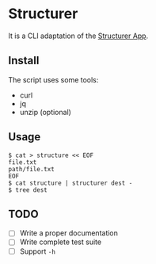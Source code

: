# Structurer

It is a CLI adaptation of the [Structurer App](https://code.tutsplus.com/articles/free-mac-utility-app-structurer--net-17153).

## Install

The script uses some tools:

 - curl
 - jq
 - unzip (optional)

## Usage

```
$ cat > structure << EOF
file.txt
path/file.txt
EOF
$ cat structure | structurer dest -
$ tree dest
```

## TODO

 - [ ] Write a proper documentation
 - [ ] Write complete test suite
 - [ ] Support `-h`
